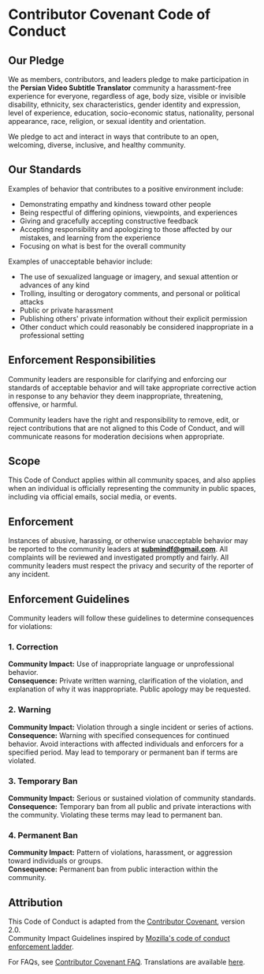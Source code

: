 # Contributor Covenant Code of Conduct

## Our Pledge

We as members, contributors, and leaders pledge to make participation in the **Persian Video Subtitle Translator** community a harassment-free experience for everyone, regardless of age, body size, visible or invisible disability, ethnicity, sex characteristics, gender identity and expression, level of experience, education, socio-economic status, nationality, personal appearance, race, religion, or sexual identity and orientation.

We pledge to act and interact in ways that contribute to an open, welcoming, diverse, inclusive, and healthy community.

## Our Standards

Examples of behavior that contributes to a positive environment include:

* Demonstrating empathy and kindness toward other people
* Being respectful of differing opinions, viewpoints, and experiences
* Giving and gracefully accepting constructive feedback
* Accepting responsibility and apologizing to those affected by our mistakes, and learning from the experience
* Focusing on what is best for the overall community

Examples of unacceptable behavior include:

* The use of sexualized language or imagery, and sexual attention or advances of any kind
* Trolling, insulting or derogatory comments, and personal or political attacks
* Public or private harassment
* Publishing others' private information without their explicit permission
* Other conduct which could reasonably be considered inappropriate in a professional setting

## Enforcement Responsibilities

Community leaders are responsible for clarifying and enforcing our standards of acceptable behavior and will take appropriate corrective action in response to any behavior they deem inappropriate, threatening, offensive, or harmful.

Community leaders have the right and responsibility to remove, edit, or reject contributions that are not aligned to this Code of Conduct, and will communicate reasons for moderation decisions when appropriate.

## Scope

This Code of Conduct applies within all community spaces, and also applies when an individual is officially representing the community in public spaces, including via official emails, social media, or events.

## Enforcement

Instances of abusive, harassing, or otherwise unacceptable behavior may be reported to the community leaders at **submindf@gmail.com**. All complaints will be reviewed and investigated promptly and fairly. All community leaders must respect the privacy and security of the reporter of any incident.

## Enforcement Guidelines

Community leaders will follow these guidelines to determine consequences for violations:

### 1. Correction

**Community Impact:** Use of inappropriate language or unprofessional behavior.  
**Consequence:** Private written warning, clarification of the violation, and explanation of why it was inappropriate. Public apology may be requested.

### 2. Warning

**Community Impact:** Violation through a single incident or series of actions.  
**Consequence:** Warning with specified consequences for continued behavior. Avoid interactions with affected individuals and enforcers for a specified period. May lead to temporary or permanent ban if terms are violated.

### 3. Temporary Ban

**Community Impact:** Serious or sustained violation of community standards.  
**Consequence:** Temporary ban from all public and private interactions with the community. Violating these terms may lead to permanent ban.

### 4. Permanent Ban

**Community Impact:** Pattern of violations, harassment, or aggression toward individuals or groups.  
**Consequence:** Permanent ban from public interaction within the community.

## Attribution

This Code of Conduct is adapted from the [Contributor Covenant][homepage], version 2.0.  
Community Impact Guidelines inspired by [Mozilla's code of conduct enforcement ladder](https://github.com/mozilla/diversity).

[homepage]: https://www.contributor-covenant.org

For FAQs, see [Contributor Covenant FAQ](https://www.contributor-covenant.org/faq). Translations are available [here](https://www.contributor-covenant.org/translations).
